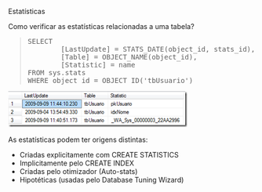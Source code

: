 <a link='https://blogs.msdn.microsoft.com/fcatae/2009/12/27/estatsticas/'>Estatísticas</a>
<P>Como verificar as estatísticas relacionadas a uma tabela?</P>
<BLOCKQUOTE><PRE class="code"><SPAN>SELECT 
        </SPAN>[LastUpdate] <SPAN>= </SPAN><SPAN>STATS_DATE</SPAN><SPAN>(</SPAN><SPAN>object_id</SPAN><SPAN>, </SPAN>stats_id<SPAN>), 
        </SPAN>[Table] <SPAN>= </SPAN><SPAN>OBJECT_NAME</SPAN><SPAN>(</SPAN><SPAN>object_id</SPAN><SPAN>), 
        </SPAN>[Statistic] <SPAN>= </SPAN>name 
<SPAN>FROM </SPAN><SPAN>sys</SPAN><SPAN>.</SPAN><SPAN>stats 
</SPAN><SPAN>WHERE </SPAN><SPAN>object_id </SPAN><SPAN>= </SPAN><SPAN>OBJECT_ID</SPAN><SPAN>(</SPAN><SPAN>'tbUsuario'</SPAN><SPAN>)
</SPAN></PRE></BLOCKQUOTE>
<P><A href="images\image_2.png"><IMG title="image" border="0" alt="image" src="images\image_thumb.png" width="365" height="73"></A> </P>
<P>As estatísticas podem ter origens distintas:</P>
<UL>
<LI>Criadas explicitamente com CREATE STATISTICS</LI>
<LI>Implicitamente pelo CREATE INDEX</LI>
<LI>Criadas pelo otimizador (Auto-stats)</LI>
<LI>Hipotéticas (usadas pelo Database Tuning Wizard)</LI></UL>
